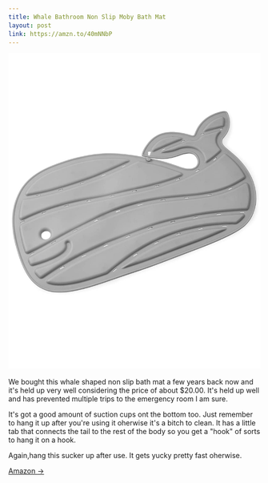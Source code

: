 ```yaml
---
title: Whale Bathroom Non Slip Moby Bath Mat
layout: post
link: https://amzn.to/40mNNbP
---
```


![whalemat](/assets/whalemat.jpg)

We bought this whale shaped non slip bath mat a few years back now and it's held up very well considering the price of about $20.00. It's held up well and has prevented multiple trips to the emergency room I am sure.

It's got a good amount of suction cups ont the bottom too. Just remember to hang it up after you're using it oherwise it's a bitch to clean. It has a little tab that connects the tail to the rest of the body so you get a "hook" of sorts to hang it on a hook.

Again,hang this sucker up after use. It gets yucky pretty fast oherwise.

<a href="{{ page.link }}"> Amazon <span class="link-arrow"> &rarr;</span></a>

